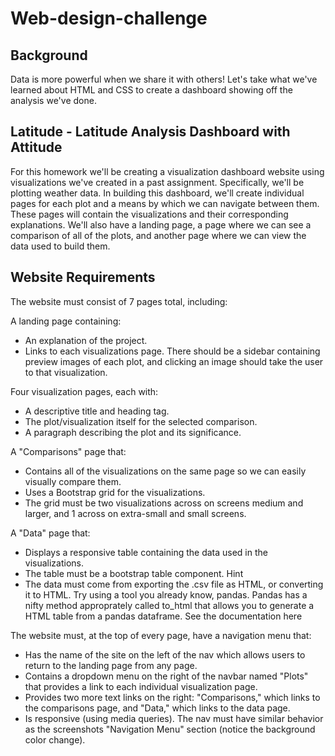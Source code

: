 # Web-design-challenge

## Background
Data is more powerful when we share it with others! Let's take what we've learned about HTML and CSS to create a dashboard showing off the analysis we've done.

## Latitude - Latitude Analysis Dashboard with Attitude
For this homework we'll be creating a visualization dashboard website using visualizations we've created in a past assignment. Specifically, we'll be plotting weather data.
In building this dashboard, we'll create individual pages for each plot and a means by which we can navigate between them. These pages will contain the visualizations and their corresponding explanations. We'll also have a landing page, a page where we can see a comparison of all of the plots, and another page where we can view the data used to build them.

## Website Requirements
The website must consist of 7 pages total, including:

A landing page containing:

- An explanation of the project.
- Links to each visualizations page. There should be a sidebar containing preview images of each plot, and clicking an image should take the user to that visualization.


Four visualization pages, each with:

- A descriptive title and heading tag.
- The plot/visualization itself for the selected comparison.
- A paragraph describing the plot and its significance.


A "Comparisons" page that:

- Contains all of the visualizations on the same page so we can easily visually compare them.
- Uses a Bootstrap grid for the visualizations.
- The grid must be two visualizations across on screens medium and larger, and 1 across on extra-small and small screens.

A "Data" page that:

- Displays a responsive table containing the data used in the visualizations.
- The table must be a bootstrap table component. Hint
- The data must come from exporting the .csv file as HTML, or converting it to HTML. Try using a tool you already know, pandas. Pandas has a nifty method approprately called to_html that allows you to generate a HTML table from a pandas dataframe. See the documentation here


The website must, at the top of every page, have a navigation menu that:

- Has the name of the site on the left of the nav which allows users to return to the landing page from any page.
- Contains a dropdown menu on the right of the navbar named "Plots" that provides a link to each individual visualization page.
- Provides two more text links on the right: "Comparisons," which links to the comparisons page, and "Data," which links to the data page.
- Is responsive (using media queries). The nav must have similar behavior as the screenshots "Navigation Menu" section (notice the background color change).
